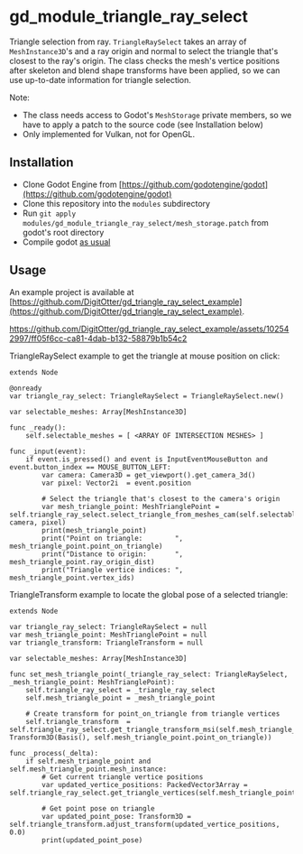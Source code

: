 # gd\_module\_triangle\_ray\_select

Triangle selection from ray. `TriangleRaySelect` takes an array of `MeshInstance3D`'s and a ray origin and normal to select the triangle that's closest to the ray's origin. The class checks the mesh's vertice positions after skeleton and blend shape transforms have been applied, so we can use up-to-date information for triangle selection.

Note:
- The class needs access to Godot's `MeshStorage` private members, so we have to apply a patch to the source code (see Installation below)
- Only implemented for Vulkan, not for OpenGL.


## Installation

- Clone Godot Engine from [https://github.com/godotengine/godot](https://github.com/godotengine/godot)
- Clone this repository into the `modules` subdirectory
- Run `git apply modules/gd_module_triangle_ray_select/mesh_storage.patch` from godot's root directory
- Compile godot [as usual](https://docs.godotengine.org/en/stable/contributing/development/compiling/index.html)


## Usage

An example project is available at [https://github.com/DigitOtter/gd_triangle_ray_select_example](https://github.com/DigitOtter/gd_triangle_ray_select_example).

https://github.com/DigitOtter/gd_triangle_ray_select_example/assets/102542997/ff05f6cc-ca81-4dab-b132-58879b1b54c2

TriangleRaySelect example to get the triangle at mouse position on click:
``` gdscript
extends Node

@onready
var triangle_ray_select: TriangleRaySelect = TriangleRaySelect.new()

var selectable_meshes: Array[MeshInstance3D]

func _ready():
	self.selectable_meshes = [ <ARRAY OF INTERSECTION MESHES> ]

func _input(event):
	if event.is_pressed() and event is InputEventMouseButton and event.button_index == MOUSE_BUTTON_LEFT:
		var camera: Camera3D = get_viewport().get_camera_3d()
		var pixel: Vector2i  = event.position
		
		# Select the triangle that's closest to the camera's origin
		var mesh_triangle_point: MeshTrianglePoint = self.triangle_ray_select.select_triangle_from_meshes_cam(self.selectable_meshes, camera, pixel)
		print(mesh_triangle_point)
		print("Point on triangle:        ", mesh_triangle_point.point_on_triangle)
		print("Distance to origin:       ", mesh_triangle_point.ray_origin_dist)
		print("Triangle vertice indices: ", mesh_triangle_point.vertex_ids)
```

TriangleTransform example to locate the global pose of a selected triangle:
``` gdscript
extends Node

var triangle_ray_select: TriangleRaySelect = null
var mesh_triangle_point: MeshTrianglePoint = null
var triangle_transform: TriangleTransform = null

var selectable_meshes: Array[MeshInstance3D]

func set_mesh_triangle_point(_triangle_ray_select: TriangleRaySelect, _mesh_triangle_point: MeshTrianglePoint):
	self.triangle_ray_select = _triangle_ray_select
	self.mesh_triangle_point = _mesh_triangle_point
	
	# Create transform for point_on_triangle from triangle vertices
	self.triangle_transform  = self.triangle_ray_select.get_triangle_transform_msi(self.mesh_triangle_point, Transform3D(Basis(), self.mesh_triangle_point.point_on_triangle))

func _process(_delta):
	if self.mesh_triangle_point and self.mesh_triangle_point.mesh_instance:
		# Get current triangle vertice positions
		var updated_vertice_positions: PackedVector3Array = self.triangle_ray_select.get_triangle_vertices(self.mesh_triangle_point)
		
		# Get point pose on triangle
		var updated_point_pose: Transform3D = self.triangle_transform.adjust_transform(updated_vertice_positions, 0.0)
		print(updated_point_pose)
```
